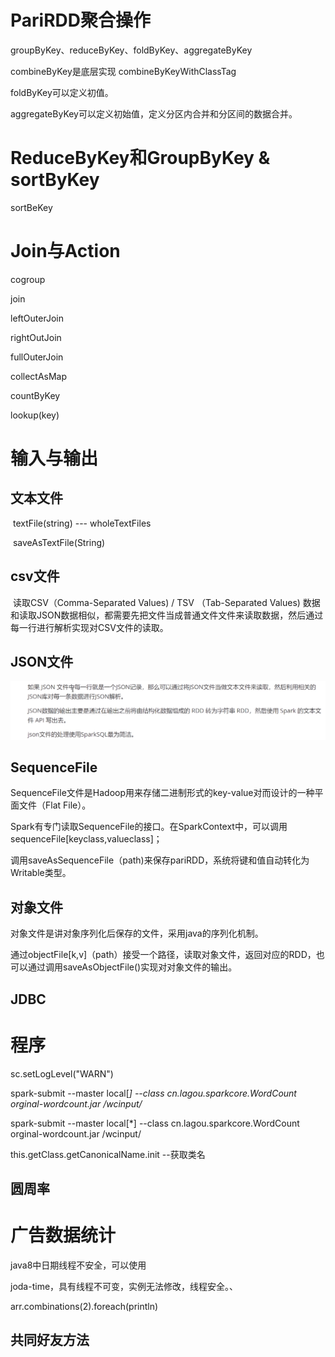 





# PariRDD聚合操作



 groupByKey、reduceByKey、foldByKey、aggregateByKey

 combineByKey是底层实现 combineByKeyWithClassTag





foldByKey可以定义初值。

aggregateByKey可以定义初始值，定义分区内合并和分区间的数据合并。



# ReduceByKey和GroupByKey & sortByKey

sortBeKey



# Join与Action

cogroup

join

leftOuterJoin

rightOutJoin

fullOuterJoin



collectAsMap

countByKey

lookup(key)



# 输入与输出

## 文本文件

​	textFile(string)  --- wholeTextFiles

​	saveAsTextFile(String)

## csv文件

​	读取CSV（Comma-Separated Values)  / TSV （Tab-Separated Values) 数据和读取JSON数据相似，都需要先把文件当成普通文件文件来读取数据，然后通过每一行进行解析实现对CSV文件的读取。



## JSON文件

![image-20210628213110692](.\图片\spark-json处理方式)

## SequenceFile

SequenceFile文件是Hadoop用来存储二进制形式的key-value对而设计的一种平面文件（Flat File）。

Spark有专门读取SequenceFile的接口。在SparkContext中，可以调用sequenceFile[keyclass,valueclass]；

调用saveAsSequenceFile（path)来保存pariRDD，系统将键和值自动转化为Writable类型。

## 对象文件

对象文件是讲对象序列化后保存的文件，采用java的序列化机制。

通过objectFile[k,v]（path）接受一个路径，读取对象文件，返回对应的RDD，也可以通过调用saveAsObjectFile()实现对对象文件的输出。



## JDBC



# 程序

sc.setLogLevel("WARN")

spark-submit --master local[*] --class cn.lagou.sparkcore.WordCount  orginal-wordcount.jar   /wcinput/*  

spark-submit --master local[*] --class cn.lagou.sparkcore.WordCount  orginal-wordcount.jar   /wcinput/  



this.getClass.getCanonicalName.init   --获取类名



## 圆周率



# 广告数据统计

java8中日期线程不安全，可以使用

joda-time，具有线程不可变，实例无法修改，线程安全。、

arr.combinations(2).foreach(println)

## 共同好友方法


